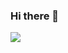 ### Hi there 👋

<a href="https://computer-life.tistory.com/" target="_blank"><img src="https://img.shields.io/badge/FF6000?style=뱃지모양&logo=tistory&logoColor=ffffff"/></a>
